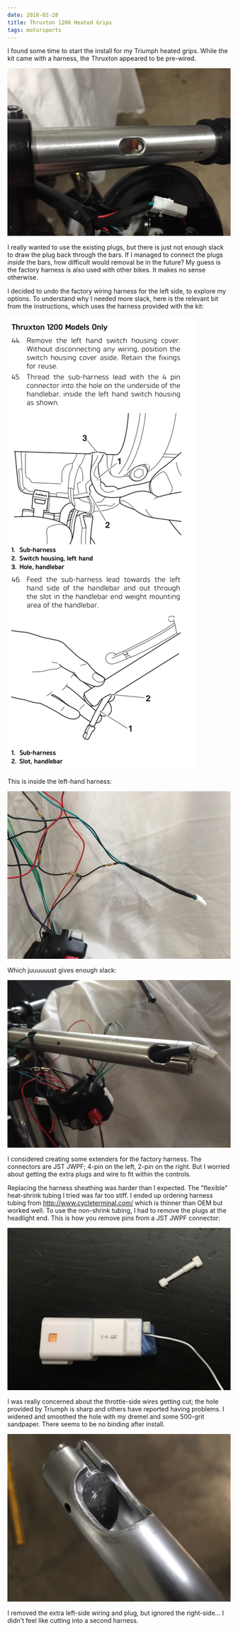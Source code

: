 ```yaml
---
date: 2018-02-28
title: Thruxton 1200 Heated Grips
tags: motorsports
---
```


I found some time to start the install for my Triumph heated grips. While the kit came with a harness, the Thruxton appeared to be pre-wired.

![will not fit](/assets/photos/thruxton/heatedgrips/wont_fit.jpg)

I really wanted to use the existing plugs, but there is just not enough slack to draw the plug back through the bars. If I managed to connect the plugs _inside_ the bars, how difficult would removal be in the future? My guess is the factory harness is also used with other bikes. It makes no sense otherwise.

I decided to undo the factory wiring harness for the left side, to explore my options. To understand why I needed more slack, here is the relevant bit from the instructions, which uses the harness provided with the kit:

![grip instructions](/assets/photos/thruxton/heatedgrips/heated_grip_instructions.png)

This is inside the left-hand harness:

![inside left harness](/assets/photos/thruxton/heatedgrips/included_wiring.jpg)

Which juuuuuust gives enough slack:

![will thread](/assets/photos/thruxton/heatedgrips/will_thread.jpg)

I considered creating some extenders for the factory harness. The connectors are JST JWPF; 4-pin on the left, 2-pin on the right. But I worried about getting the extra plugs and wire to fit within the controls.

Replacing the harness sheathing was harder than I expected. The "flexible" heat-shrink tubing I tried was far too stiff. I ended up ordering harness tubing from http://www.cycleterminal.com/ which is thinner than OEM but worked well. To use the non-shrink tubing, I had to remove the plugs at the headlight end. This is how you remove pins from a JST JWPF connector:

![jst jwpf removal](/assets/photos/thruxton/heatedgrips/remove_blanks.jpg)

I was really concerned about the throttle-side wires getting cut; the hole provided by Triumph is sharp and others have reported having problems. I widened and smoothed the hole with my dremel and some 500-grit sandpaper. There seems to be no binding after install.

![smooth edges](/assets/photos/thruxton/heatedgrips/smoothed_edges.jpg)

I removed the extra left-side wiring and plug, but ignored the right-side... I didn't feel like cutting into a second harness.
